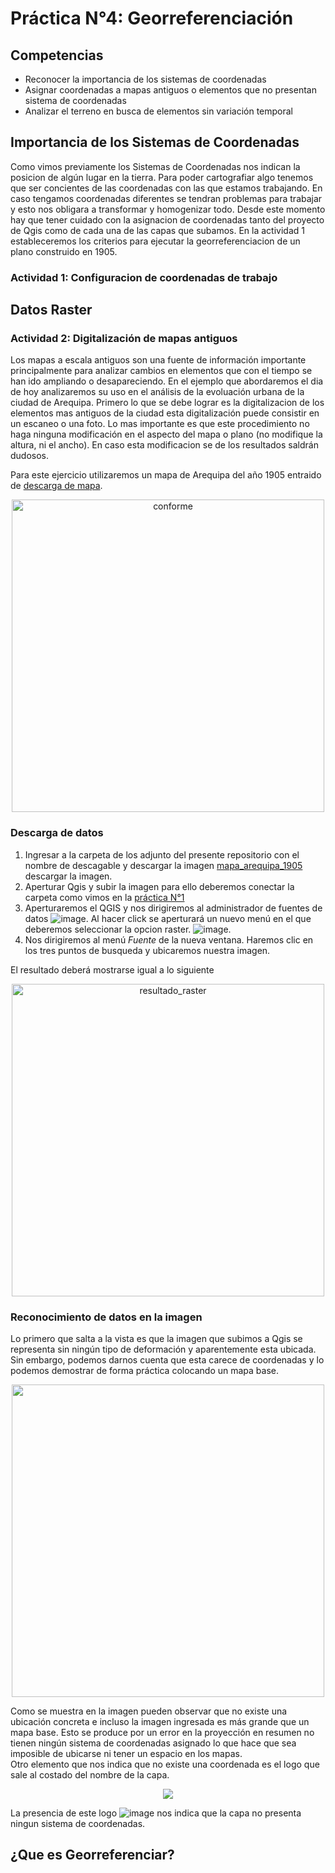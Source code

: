 # Práctica N°4: Georreferenciación

## Competencias 
* Reconocer la importancia de los sistemas de coordenadas
* Asignar coordenadas a mapas antiguos o elementos que no presentan sistema de coordenadas
* Analizar el terreno en busca de elementos sin variación temporal

## Importancia de los Sistemas de Coordenadas

Como vimos previamente los Sistemas de Coordenadas nos indican la posicion de algún lugar en la tierra. Para poder cartografiar algo tenemos que ser concientes de las coordenadas con las que estamos trabajando. En caso tengamos coordenadas diferentes se tendran problemas para trabajar y esto nos obligara a transformar y homogenizar todo. 
Desde este momento hay que tener cuidado con la asignacion de coordenadas tanto del proyecto de Qgis como de cada una de las capas que subamos. En la actividad 1 estableceremos los criterios para ejecutar la georreferenciacion de un plano construido en 1905. 

### Actividad 1: Configuracion de coordenadas de trabajo



## Datos Raster 


### Actividad 2: Digitalización de mapas antiguos

Los mapas a escala antiguos son una fuente de información importante principalmente para analizar cambios en elementos que con el tiempo se han ido ampliando o desapareciendo. En el ejemplo que abordaremos el dia de hoy analizaremos su uso en el análisis de la evoluación urbana de la ciudad de Arequipa. 
Primero lo que se debe lograr es la digitalizacion de los elementos mas antiguos de la ciudad esta digitalización puede consistir en un escaneo o una foto. Lo mas importante es que este procedimiento no haga ninguna modificación en el aspecto del mapa o plano (no modifique la altura, ni el ancho). En caso esta modificacion se de los resultados saldrán dudosos. 

Para este ejercicio utilizaremos un mapa de Arequipa del año 1905 entraido de [descarga de mapa](https://www.facebook.com/photo/?fbid=1542811802691634&set=a.1542810076025140). 

<p align="center">
<img  src = "https://github.com/RealGuyab/GIS2025/blob/main/Pr%C3%A1cticas/Practica_4/descargables/mapa_arequipa_1905.jpg" alt="conforme" width=500>

### Descarga de datos

1. Ingresar a la carpeta de los adjunto del presente repositorio con el nombre de descagable y descargar la imagen [mapa_arequipa_1905](https://github.com/RealGuyab/GIS2025/blob/main/Pr%C3%A1cticas/Practica_4/descargables/mapa_arequipa_1905.jpg) descargar la imagen.
2. Aperturar Qgis y subir la imagen para ello deberemos conectar la carpeta como vimos en la [práctica N°1](https://github.com/RealGuyab/GIS2025/tree/main/Pr%C3%A1cticas/Practica_1)
3. Aperturaremos el QGIS y nos dirigiremos al administrador de fuentes de datos ![image](https://github.com/user-attachments/assets/bf3b5db7-3755-4d14-adb1-aeb5b393eaa8). Al hacer click se aperturará un nuevo menú en el que deberemos seleccionar la opcion raster. ![image](https://github.com/user-attachments/assets/20e6fcd4-bf03-45e9-a51e-186b134fe730).
4. Nos dirigiremos al menú *Fuente* de la nueva ventana. Haremos clic en los tres puntos de busqueda y ubicaremos nuestra imagen.

El resultado deberá mostrarse igual a lo siguiente 

<p align="center">
<img  src = https://github.com/user-attachments/assets/0e798a05-e526-48d2-99be-56d12bceb416 alt="resultado_raster" width=500> 

### Reconocimiento de datos en la imagen

Lo primero que salta a la vista es que la imagen que subimos a Qgis se representa sin ningún tipo de deformación y aparentemente esta ubicada. Sin embargo, podemos darnos cuenta que esta carece de coordenadas y lo podemos demostrar de forma práctica colocando un mapa base. 

<p align="center">
<img  src = https://github.com/user-attachments/assets/18b0d0e6-7457-4274-ae74-e327d3cbedd2 width=500>

Como se muestra en la imagen pueden observar que no existe una ubicación concreta e incluso la imagen ingresada es más grande que un mapa base. Esto se produce por un error en la proyección en resumen no tienen ningún sistema de coordenadas asignado lo que hace que sea imposible de ubicarse ni tener un espacio en los mapas.  
Otro elemento que nos indica que no existe una coordenada es el logo que sale al costado del nombre de la capa. 

<p align="center">
<img  src =https://github.com/user-attachments/assets/3f3e34e2-b61a-438a-9c8b-06752c9a8cf0>

La presencia de este logo ![image](https://github.com/user-attachments/assets/9ded266d-5cf6-4364-8c39-0930b5483f31) nos indica que la capa no presenta ningun sistema de coordenadas. 


## ¿Que es Georreferenciar?












